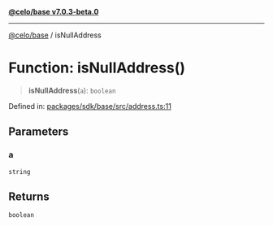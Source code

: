 [**@celo/base v7.0.3-beta.0**](../README.md)

***

[@celo/base](../README.md) / isNullAddress

# Function: isNullAddress()

> **isNullAddress**(`a`): `boolean`

Defined in: [packages/sdk/base/src/address.ts:11](https://github.com/celo-org/developer-tooling/blob/master/packages/sdk/base/src/address.ts#L11)

## Parameters

### a

`string`

## Returns

`boolean`
